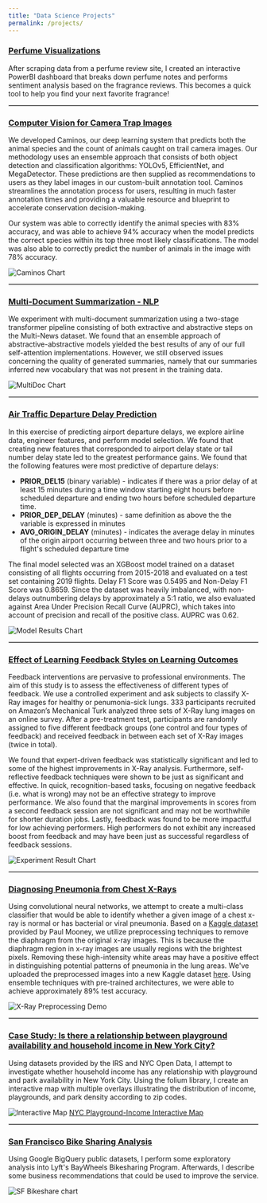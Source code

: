 ```yaml
---
title: "Data Science Projects"
permalink: /projects/
---
```



### [Perfume Visualizations](https://app.powerbi.com/view?r=eyJrIjoiMTFjMmQxZjctZTI3My00YTc0LThmM2ItMjFiMjU3NzhiYzQxIiwidCI6IjU5MDY4NmZkLThkYzUtNDFjMi04ZTAzLTI2NGEwMDJkZGMzMCIsImMiOjJ9)
After scraping data from a perfume review site, I created an interactive PowerBI dashboard that breaks down perfume notes and performs sentiment analysis based on the fragrance reviews. This becomes a quick tool to help you find your next favorite fragrance!

<hr style="border:1px solid #ccc">

### [Computer Vision for Camera Trap Images](https://www.ischool.berkeley.edu/projects/2021/caminos-intelligent-trail-camera-annotation)
We developed Caminos, our deep learning system that predicts both the animal species and the count of animals caught on trail camera images. Our methodology uses an ensemble approach that consists of both object detection and classification algorithms: YOLOv5, EfficientNet, and MegaDetector. These predictions are then supplied as recommendations to users as they label images in our custom-built annotation tool. Caminos streamlines the annotation process for users, resulting in much faster annotation times and providing a valuable resource and blueprint to accelerate conservation decision-making.

Our system was able to correctly identify the animal species with 83% accuracy, and was able to achieve 94% accuracy when the model predicts the correct species within its top three most likely classifications. The model was also able to correctly predict the number of animals in the image with 78% accuracy.

![Caminos Chart](/images/animals_caminos.png)

<hr style="border:1px solid #ccc">

### [Multi-Document Summarization - NLP](https://github.com/juliantsang1/juliantsang1.github.io/blob/master/Multi-document%20Summarization%20with%202-Stage%20Transformers.pdf)
We experiment with multi-document summarization using a two-stage transformer pipeline consisting of both extractive and abstractive steps on the Multi-News dataset. We found that an ensemble approach of abstractive-abstractive models yielded the best results of any of our full self-attention implementations. However, we still observed issues concerning the quality of generated summaries, namely that our summaries inferred new vocabulary that was not present in the training data.

![MultiDoc Chart](/images/multidoc_model_picture.png)

<hr style="border:1px solid #ccc">

### [Air Traffic Departure Delay Prediction](https://github.com/juliantsang1/juliantsang1.github.io/blob/master/W261_airport_delays.ipynb)
In this exercise of predicting airport departure delays, we explore airline data, engineer features, and perform model selection.
We found that creating new features that corresponded to airport delay state or tail number delay state led to the greatest performance gains. We found that the following features were most predictive of departure delays:
  * **PRIOR_DEL15** (binary variable) - indicates if there was a prior delay of at least 15 minutes during a time window starting eight hours before scheduled departure and ending two hours before scheduled departure time.
  * **PRIOR_DEP_DELAY** (minutes) - same definition as above the the variable is expressed in minutes
  * **AVG_ORIGIN_DELAY** (minutes) - indicates the average delay in minutes of the origin airport occurring between three and two hours prior to a flight's scheduled departure time

The final model selected was an XGBoost model trained on a dataset consisting of all flights occurring from 2015-2018 and evaluated on a test set containing 2019 flights. Delay F1 Score was 0.5495 and Non-Delay F1 Score was 0.8659. Since the dataset was heavily imbalanced, with non-delays outnumbering delays by approximately a 5:1 ratio, we also evaluated against Area Under Precision Recall Curve (AUPRC), which takes into account of precision and recall of the positive class. AUPRC was 0.62.

![Model Results Chart](/images/airport_delay_model_results.png)

<hr style="border:1px solid #ccc">

### [Effect of Learning Feedback Styles on Learning Outcomes](https://github.com/juliantsang1/juliantsang1.github.io/blob/master/W241_Final_Report_Battle_Khoury_Hung_Tsang.pdf)
Feedback interventions are pervasive to professional environments. The aim of this study is to assess the effectiveness of different types of feedback. We use a controlled experiment and ask subjects to classify X-Ray images for healthy or penumonia-sick lungs. 333 participants recruited on Amazon’s Mechanical Turk analyzed three sets of X-Ray lung images on an online survey. After a pre-treatment test, participants are randomly assigned to five different feedback groups (one control and four types of feedback) and received feedback in between each set of X-Ray images (twice in total).

We found that expert-driven feedback was statistically significant and led to some of the highest improvements in X-Ray analysis. Furthermore, self-reflective feedback techniques were shown to be just as significant and effective. In quick, recognition-based tasks, focusing on negative feedback (i.e. what is wrong) may not be an effective strategy to improve performance. We also found that the marginal improvements in scores from a second feedback session are not significant and may not be worthwhile for shorter duration jobs. Lastly, feedback was found to be more impactful for low achieving performers. High performers do not exhibit any increased boost from feedback and may have been just as successful regardless of feedback sessions.

![Experiment Result Chart](/images/task_experiment_result_chart.png)

<hr style="border:1px solid #ccc">

### [Diagnosing Pneumonia from Chest X-Rays](https://github.com/juliantsang1/Pneumonia-Xrays/blob/main/W207_Final_Project_Kaggle_compatability_v2_Apples_to_Apples.ipynb)
Using convolutional neural networks, we attempt to create a multi-class classifier that would be able to identify whether a given image of a chest x-ray is normal or has bacterial or viral pneumonia. Based on a [Kaggle dataset](https://www.kaggle.com/paultimothymooney/chest-xray-pneumonia) provided by Paul Mooney, we utilize preprocessing techniques to remove the diaphragm from the original x-ray images. This is because the diaphragm region in x-ray images are usually regions with the brightest pixels. Removing these high-intensity white areas may have a positive effect in distinguishing potential patterns of pneumonia in the lung areas. We've uploaded the preprocessed images into a new Kaggle dataset [here](https://www.kaggle.com/juliantsang1/xray-pneumonia-preprocessing). Using ensemble techniques with pre-trained architectures, we were able to achieve approximately 89% test accuracy.

![X-Ray Preprocessing Demo](/images/pneumonia_chest_xray_preprocessing.png)

<hr style="border:1px solid #ccc">

### [Case Study: Is there a relationship between playground availability and household income in New York City?](https://github.com/juliantsang1/NYCIncomePlaygrounds/blob/master/IncomeVsPlayground%20-%20Final-revised.ipynb)
Using datasets provided by the IRS and NYC Open Data, I attempt to investigate whether household income has any relationship with playground and park availability in New York City. Using the folium library, I create an interactive map with multiple overlays illustrating the distribution of income, playgrounds, and park density according to zip codes.

![Interactive Map](/images/NYC_Parks_image.png)
[NYC Playground-Income Interactive Map](https://juliantsang1.github.io/NYC-Income-Playgrounds/NYC_Choropleth_Map.html)

<hr style="border:1px solid #ccc">

### [San Francisco Bike Sharing Analysis](https://github.com/juliantsang1/SFBikeshare/blob/master/Project_1.ipynb)
Using Google BigQuery public datasets, I perform some exploratory analysis into Lyft's BayWheels Bikesharing Program. Afterwards, I describe some business recommendations that could be used to improve the service.

![SF Bikeshare chart](/images/sf_bikeshare_chart_image.png)
